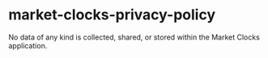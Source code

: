 # market-clocks-privacy-policy

No data of any kind is collected, shared, or stored within the Market Clocks application.
